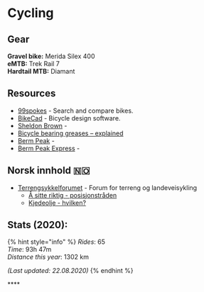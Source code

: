 # Cycling

## Gear

**Gravel bike:** Merida Silex 400  
**eMTB:** Trek Rail 7  
**Hardtail MTB:** Diamant

## Resources

* [99spokes](https://99spokes.com/) - Search and compare bikes.
* [BikeCad](https://www.bikecad.ca/) - Bicycle design software.
* [Sheldon Brown](https://www.sheldonbrown.com/articles.html) - 
* [Bicycle bearing greases – explained](https://bike.bikegremlin.com/1985/bicycle-bearing-grease-explained/#7)
* [Berm Peak](https://www.youtube.com/channel/UCu8YylsPiu9XfaQC74Hr_Gw) - 
* [Berm Peak Express](https://www.youtube.com/channel/UCOpP5PqrzODWpFU961acUbg/videos) - 

## Norsk innhold 🇳🇴 

* [Terrengsykkelforumet](https://www.terrengsykkelforumet.no/) - Forum for terreng og landeveisykling
  * [Å sitte riktig - posisjonstråden](https://www.terrengsykkelforumet.no/ubbthreads.php?ubb=showflat&Number=2552342#Post2552342)
  * [Kjedeolje - hvilken?](https://www.terrengsykkelforumet.no/ubbthreads.php?ubb=showflat&Number=2412485&page=1)

## Stats \(2020\):

{% hint style="info" %}
_Rides_: 65  
_Time_: 93h 47m  
_Distance this year_: 1302 km

_\(Last updated: 22.08.2020\)_
{% endhint %}

\*\*\*\*

